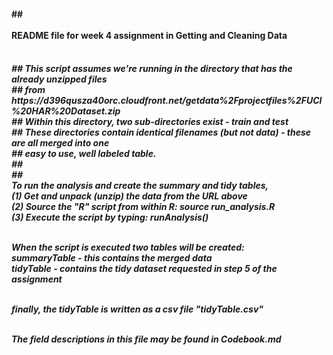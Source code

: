<html>
<h4>
## <br> <br>
README file for week 4 assignment in Getting and Cleaning Data <br> <br>
</h4>
<h5>
## This script assumes we're running in the directory that has the already unzipped files <br>
## from https://d396qusza40orc.cloudfront.net/getdata%2Fprojectfiles%2FUCI%20HAR%20Dataset.zip <br>
## Within this directory, two sub-directories exist - train and test  <br>
## These directories contain identical filenames (but not data) - these are all merged into one <br>
## easy to use, well labeled table. <br>
##  <br>
##  <br>
To run the analysis and create the summary and tidy tables, <br>
(1) Get and unpack (unzip) the data from the URL above <br>
(2) Source the "R" script from within R:  source run_analysis.R <br>
(3) Execute the script by typing: runAnalysis() <br> <br>


When the script is executed two tables will be created: <br>
  summaryTable - this contains the merged data <br>
  tidyTable - contains the tidy dataset requested in step 5 of the assignment <br> <br>

finally, the tidyTable is written as a csv file "tidyTable.csv" <br> <br>

The field descriptions in this file may be found in Codebook.md <br>

</h5>
</html>
